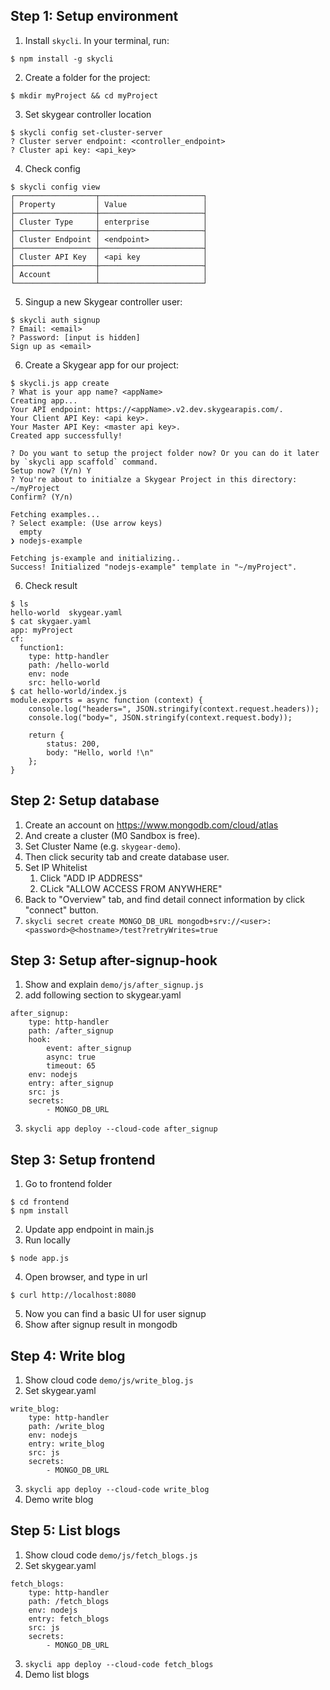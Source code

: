 ## Step 1: Setup environment

1. Install `skycli`. In your terminal, run:
```shell=bash
$ npm install -g skycli
```
2. Create a folder for the project:
```shell=bash
$ mkdir myProject && cd myProject
```
3. Set skygear controller location
```
$ skycli config set-cluster-server
? Cluster server endpoint: <controller_endpoint>
? Cluster api key: <api_key>
```
4. Check config
```shell=bash
$ skycli config view
┌──────────────────┬───────────────────────┐
│ Property         │ Value                 │
├──────────────────┼───────────────────────┤
│ Cluster Type     │ enterprise            │
├──────────────────┼───────────────────────┤
│ Cluster Endpoint │ <endpoint>            │
├──────────────────┼───────────────────────┤
│ Cluster API Key  │ <api key              │
├──────────────────┼───────────────────────┤
│ Account          │                       │
└──────────────────┴───────────────────────┘
```
5. Singup a new Skygear controller user:
```shell=bash
$ skycli auth signup
? Email: <email>
? Password: [input is hidden]
Sign up as <email>
```
6. Create a Skygear app for our project:
```shell=bash
$ skycli.js app create
? What is your app name? <appName>
Creating app...
Your API endpoint: https://<appName>.v2.dev.skygearapis.com/.
Your Client API Key: <api key>.
Your Master API Key: <master api key>.
Created app successfully!

? Do you want to setup the project folder now? Or you can do it later by `skycli app scaffold` command.
Setup now? (Y/n) Y
? You're about to initialze a Skygear Project in this directory: ~/myProject
Confirm? (Y/n)

Fetching examples...
? Select example: (Use arrow keys)
  empty
❯ nodejs-example

Fetching js-example and initializing..
Success! Initialized "nodejs-example" template in "~/myProject".
```
6. Check result
```
$ ls
hello-world  skygear.yaml
$ cat skygaer.yaml
app: myProject
cf:
  function1:
    type: http-handler
    path: /hello-world
    env: node
    src: hello-world
$ cat hello-world/index.js
module.exports = async function (context) {
    console.log("headers=", JSON.stringify(context.request.headers));
    console.log("body=", JSON.stringify(context.request.body));

    return {
        status: 200,
        body: "Hello, world !\n"
    };
}
```

## Step 2: Setup database

1. Create an account on https://www.mongodb.com/cloud/atlas
2. And create a cluster (M0 Sandbox is free).
3. Set Cluster Name (e.g. `skygear-demo`).
4. Then click security tab and create database user.
5. Set IP Whitelist
   1. Click "ADD IP ADDRESS"
   2. CLick "ALLOW ACCESS FROM ANYWHERE"
6. Back to "Overview" tab, and find detail connect information by click "connect" button.
7. `skycli secret create MONGO_DB_URL mongodb+srv://<user>:<password>@<hostname>/test?retryWrites=true
`

## Step 3: Setup after-signup-hook

1. Show and explain `demo/js/after_signup.js`
2. add following section to skygear.yaml
```
after_signup:
    type: http-handler
    path: /after_signup
    hook:
        event: after_signup
        async: true
        timeout: 65
    env: nodejs
    entry: after_signup
    src: js
    secrets:
        - MONGO_DB_URL
```
3. `skycli app deploy --cloud-code after_signup`

## Step 3: Setup frontend

1. Go to frontend folder
```
$ cd frontend
$ npm install
```
2. Update app endpoint in main.js
3. Run locally
```
$ node app.js
```
4. Open browser, and type in url
```
$ curl http://localhost:8080
```
5. Now you can find a basic UI for user signup
6. Show after signup result in mongodb

## Step 4: Write blog

1. Show cloud code `demo/js/write_blog.js`
2. Set skygear.yaml
```
write_blog:
    type: http-handler
    path: /write_blog
    env: nodejs
    entry: write_blog
    src: js
    secrets:
        - MONGO_DB_URL
```
3. `skycli app deploy --cloud-code write_blog`
4. Demo write blog

## Step 5: List blogs

1. Show cloud code `demo/js/fetch_blogs.js`
2. Set skygear.yaml
```
fetch_blogs:
    type: http-handler
    path: /fetch_blogs
    env: nodejs
    entry: fetch_blogs
    src: js
    secrets:
        - MONGO_DB_URL
```
3. `skycli app deploy --cloud-code fetch_blogs`
4. Demo list blogs
